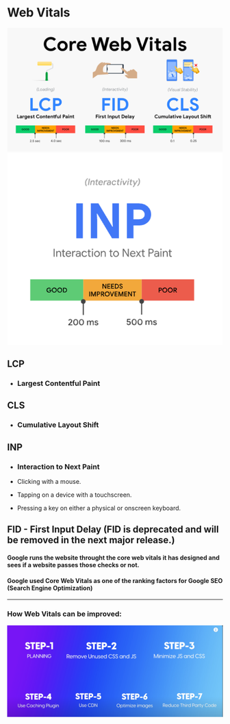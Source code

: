 # Web Vitals

![alt text](image-3.png)
![alt text](image-5.png)

## LCP 
- ### Largest Contentful Paint
## CLS 
- ### Cumulative Layout Shift
## INP 
- ### Interaction to Next Paint

- Clicking with a mouse.
- Tapping on a device with a touchscreen.
- Pressing a key on either a physical or onscreen keyboard.
## FID - First Input Delay (FID is deprecated and will be removed in the next major release.)

#### Google runs the website throught the core web vitals it has designed and sees if a website passes those checks or not.

#### Google used Core Web Vitals as one of the ranking factors for Google SEO (Search Engine Optimization)

<hr>

### How Web Vitals can be improved:
![alt text](image.png)
